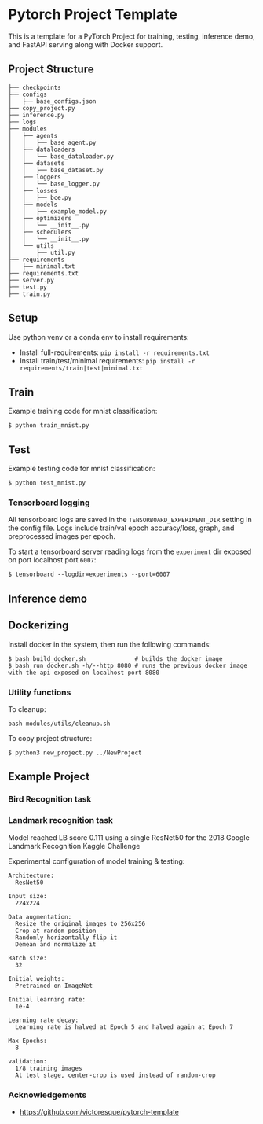 # Pytorch Project Template

This is a template for a PyTorch Project for training, testing, inference demo, and FastAPI serving along with Docker support.

## Project Structure

    ├── checkpoints
    ├── configs
    │   ├── base_configs.json
    ├── copy_project.py
    ├── inference.py
    ├── logs
    ├── modules
    │   ├── agents
    │   │   ├── base_agent.py
    │   ├── dataloaders
    │   │   └── base_dataloader.py
    │   ├── datasets
    │   │   ├── base_dataset.py
    │   ├── loggers
    │   │   └── base_logger.py
    │   ├── losses
    │   │   ├── bce.py
    │   ├── models
    │   │   ├── example_model.py
    │   ├── optimizers
    │   │   └── __init__.py
    │   ├── schedulers
    │   │   └── __init__.py
    │   └── utils
    │       ├── util.py
    ├── requirements
    │   ├── minimal.txt
    ├── requirements.txt
    ├── server.py
    ├── test.py
    ├── train.py

## Setup

Use python venv or a conda env to install requirements:

-   Install full-requirements: `pip install -r requirements.txt`
-   Install train/test/minimal requirements: `pip install -r requirements/train|test|minimal.txt`

## Train

Example training code for mnist classification:

```shell
$ python train_mnist.py
```

## Test

Example testing code for mnist classification:

```shell
$ python test_mnist.py
```

### Tensorboard logging

All tensorboard logs are saved in the `TENSORBOARD_EXPERIMENT_DIR` setting in the config file. Logs include train/val epoch accuracy/loss, graph, and preprocessed images per epoch.

To start a tensorboard server reading logs from the `experiment` dir exposed on port localhost port `6007`:

```shell
$ tensorboard --logdir=experiments --port=6007
```

## Inference demo

## Dockerizing

Install docker in the system, then run the following commands:

```shell
$ bash build_docker.sh              # builds the docker image
$ bash run_docker.sh -h/--http 8080 # runs the previous docker image with the api exposed on localhost port 8080
```

### Utility functions

To cleanup:

    bash modules/utils/cleanup.sh

To copy project structure:

    $ python3 new_project.py ../NewProject

## Example Project

### Bird Recognition task

### Landmark recognition task

Model reached LB score 0.111 using a single ResNet50 for the 2018 Google Landmark Recognition Kaggle Challenge

Experimental configuration of model training & testing:

    Architecture:
      ResNet50

    Input size:
      224x224

    Data augmentation:
      Resize the original images to 256x256
      Crop at random position
      Randomly horizontally flip it
      Demean and normalize it

    Batch size:
      32

    Initial weights:
      Pretrained on ImageNet

    Initial learning rate:
      1e-4

    Learning rate decay:
      Learning rate is halved at Epoch 5 and halved again at Epoch 7

    Max Epochs:
      8

    validation:
      1/8 training images
      At test stage, center-crop is used instead of random-crop

### Acknowledgements

-   https://github.com/victoresque/pytorch-template
